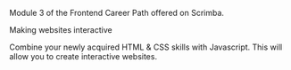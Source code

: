 Module 3 of the Frontend Career Path offered on Scrimba.

Making websites interactive

Combine your newly acquired HTML & CSS skills with Javascript. This will allow you to create interactive websites.
